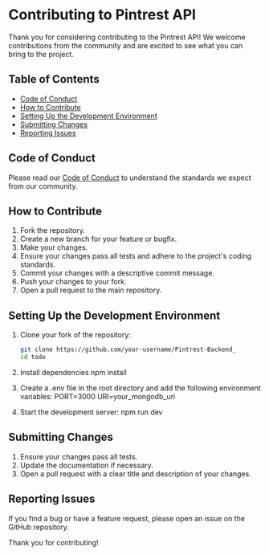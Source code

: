 # Contributing to Pintrest API

Thank you for considering contributing to the Pintrest API! We welcome contributions from the community and are excited to see what you can bring to the project.

## Table of Contents

- [Code of Conduct](#code-of-conduct)
- [How to Contribute](#how-to-contribute)
- [Setting Up the Development Environment](#setting-up-the-development-environment)
- [Submitting Changes](#submitting-changes)
- [Reporting Issues](#reporting-issues)

## Code of Conduct

Please read our [Code of Conduct](CODE_OF_CONDUCT.md) to understand the standards we expect from our community.

## How to Contribute

1. Fork the repository.
2. Create a new branch for your feature or bugfix.
3. Make your changes.
4. Ensure your changes pass all tests and adhere to the project's coding standards.
5. Commit your changes with a descriptive commit message.
6. Push your changes to your fork.
7. Open a pull request to the main repository.

## Setting Up the Development Environment

1. Clone your fork of the repository:

   ```sh
   git clone https://github.com/your-username/Pintrest-Backend_
   cd todo

2. Install dependencies
    npm install

3. Create a .env file in the root directory and add the following environment variables:
    PORT=3000
    URI=your_mongodb_uri

4. Start the development server:
        npm run dev

## Submitting Changes

1. Ensure your changes pass all tests.
2. Update the documentation if necessary.
3. Open a pull request with a clear title and description of your changes.

## Reporting Issues

If you find a bug or have a feature request, please open an issue on the GitHub repository.

Thank you for contributing!

```
